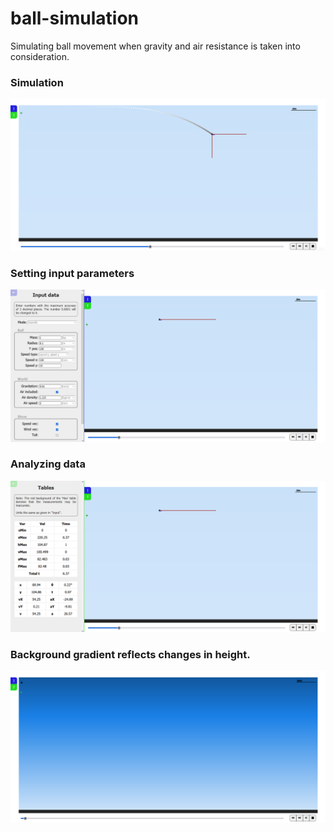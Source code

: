 # ball-simulation

Simulating ball movement when gravity and air resistance is taken into consideration.

### Simulation

![app1](screenshots/app1.png)

### Setting input parameters

![app2](screenshots/app2.png)

### Analyzing data

![app3](screenshots/app3.png)

### Background gradient reflects changes in height.

![app4](screenshots/app4.png)
